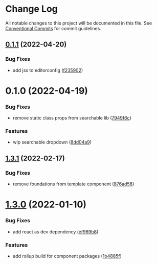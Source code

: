 # Change Log

All notable changes to this project will be documented in this file.
See [Conventional Commits](https://conventionalcommits.org) for commit guidelines.

## [0.1.1](https://github.com/coopdigital/coop-frontend/compare/@coopdigital/component-searchable-dropdown@0.1.0...@coopdigital/component-searchable-dropdown@0.1.1) (2022-04-20)


### Bug Fixes

* add jsx to editorconfig ([f235902](https://github.com/coopdigital/coop-frontend/commit/f235902c844d9b6aea34d87fce8f758dff7916a5))





# 0.1.0 (2022-04-19)


### Bug Fixes

* remove static class props from searchable lib ([7949f6c](https://github.com/coopdigital/coop-frontend/commit/7949f6c65407124347ec8c9679aff754dba35cab))


### Features

* wip searchable dropdown ([8dd04a9](https://github.com/coopdigital/coop-frontend/commit/8dd04a98b88686f41c21139efec0915d1977db1f))





## [1.3.1](https://github.com/coopdigital/coop-frontend/compare/@coopdigital/component-template@1.3.0...@coopdigital/component-template@1.3.1) (2022-02-17)


### Bug Fixes

* remove foundations from template component ([876ad58](https://github.com/coopdigital/coop-frontend/commit/876ad5882e6f2eef9c4dd54acf56a9ab9e3528c7))





# [1.3.0](https://github.com/coopdigital/coop-frontend/compare/@coopdigital/component-template@1.2.0...@coopdigital/component-template@1.3.0) (2022-01-10)


### Bug Fixes

* add react as dev dependency ([ef969b8](https://github.com/coopdigital/coop-frontend/commit/ef969b8b68e4929c091c300f6f3a11fa5526f1b3))


### Features

* add rollup build for component packages ([1b4885f](https://github.com/coopdigital/coop-frontend/commit/1b4885f6217987558bb7d4324d4680cc9b292f87))
